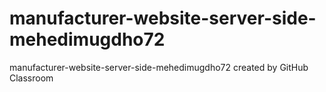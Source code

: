 # manufacturer-website-server-side-mehedimugdho72
manufacturer-website-server-side-mehedimugdho72 created by GitHub Classroom
#

